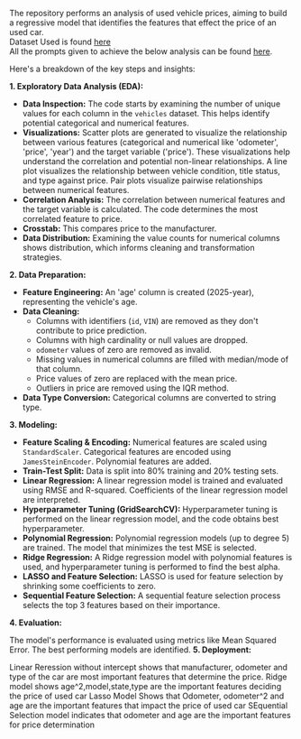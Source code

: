 
The repository performs an analysis of used vehicle prices, aiming to build a regressive model that identifies the features that effect the price of an used car.  
Dataset Used is found [here](../data/vehicles.csv)  
All the prompts given to achieve the below analysis can be found [here](../UsedCars_prompt_II.ipynb).  

Here's a breakdown of the key steps and insights:

**1. Exploratory Data Analysis (EDA):**

* **Data Inspection:** The code starts by examining the number of unique values for each column in the `vehicles` dataset. This helps identify potential categorical and numerical features. 
* **Visualizations:**  Scatter plots are generated to visualize the relationship between various features (categorical and numerical like 'odometer', 'price', 'year') and the target variable ('price'). These visualizations help understand the correlation and potential non-linear relationships.  A line plot visualizes the relationship between vehicle condition, title status, and type against price. Pair plots visualize pairwise relationships between numerical features.
* **Correlation Analysis:** The correlation between numerical features and the target variable is calculated.  The code determines the most correlated feature to price.
* **Crosstab:**  This compares price to the manufacturer.
* **Data Distribution:**  Examining the value counts for numerical columns shows distribution, which informs cleaning and transformation strategies.

**2. Data Preparation:**

* **Feature Engineering:**  An 'age' column is created (2025-year), representing the vehicle's age.
* **Data Cleaning:**
    * Columns with identifiers (`id`, `VIN`) are removed as they don't contribute to price prediction.
    * Columns with high cardinality or null values are dropped.
    * `odometer` values of zero are removed as invalid.
    * Missing values in numerical columns are filled with median/mode of that column.
    * Price values of zero are replaced with the mean price.
    * Outliers in price are removed using the IQR method.
* **Data Type Conversion:** Categorical columns are converted to string type.

**3. Modeling:**

* **Feature Scaling & Encoding:**  Numerical features are scaled using `StandardScaler`.  Categorical features are encoded using `JamesSteinEncoder`.  Polynomial features are added.
* **Train-Test Split:** Data is split into 80% training and 20% testing sets.
* **Linear Regression:** A linear regression model is trained and evaluated using RMSE and R-squared.  Coefficients of the linear regression model are interpreted.
* **Hyperparameter Tuning (GridSearchCV):** Hyperparameter tuning is performed on the linear regression model, and the code obtains best hyperparameter.
* **Polynomial Regression:** Polynomial regression models (up to degree 5) are trained.  The model that minimizes the test MSE is selected.
* **Ridge Regression:** A Ridge regression model with polynomial features is used, and hyperparameter tuning is performed to find the best alpha.
* **LASSO and Feature Selection:** LASSO is used for feature selection by shrinking some coefficients to zero.
* **Sequential Feature Selection:** A sequential feature selection process selects the top 3 features based on their importance.

**4. Evaluation:**

The model's performance is evaluated using metrics like Mean Squared Error. The best performing models are identified.
**5. Deployment:**

Linear Reression without intercept shows that manufacturer, odometer and type of the car are most important features that determine the price.
Ridge model shows age^2,model,state,type are the important features deciding the price of used car
Lasso Model Shows that Odometer, odometer^2 and age are the important features that impact the price of used car
SEquential Selection model indicates that odometer and age are the important features for price determination



